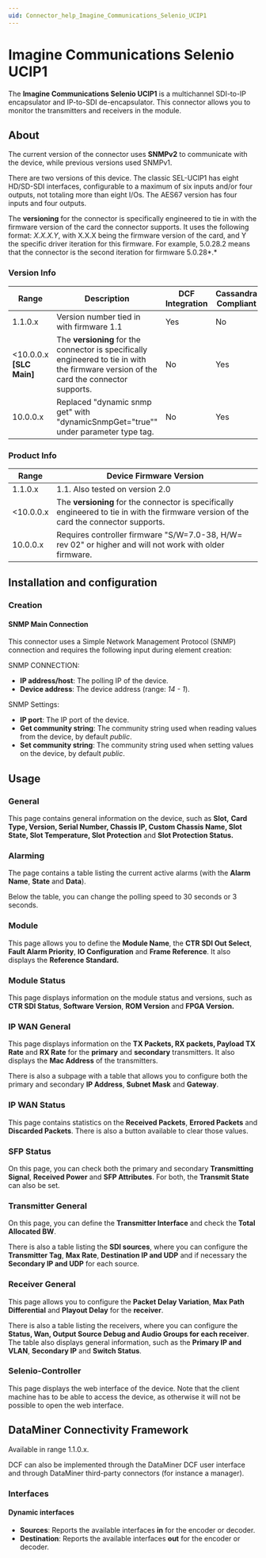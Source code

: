 ```yaml
---
uid: Connector_help_Imagine_Communications_Selenio_UCIP1
---
```


# Imagine Communications Selenio UCIP1

The **Imagine Communications Selenio UCIP1** is a multichannel SDI-to-IP encapsulator and IP-to-SDI de-encapsulator. This connector allows you to monitor the transmitters and receivers in the module.

## About

The current version of the connector uses **SNMPv2** to communicate with the device, while previous versions used SNMPv1.

There are two versions of this device. The classic SEL-UCIP1 has eight HD/SD-SDI interfaces, configurable to a maximum of six inputs and/or four outputs, not totaling more than eight I/Os. The AES67 version has four inputs and four outputs.

The **versioning** for the connector is specifically engineered to tie in with the firmware version of the card the connector supports. It uses the following format: *X.X.X.Y*, with X.X.X being the firmware version of the card, and Y the specific driver iteration for this firmware. For example, 5.0.28.2 means that the connector is the second iteration for firmware 5.0.28*.*

### Version Info

| **Range**            | **Description**                                                                                                                   | **DCF Integration** | **Cassandra Compliant** |
|-----------------------------|-----------------------------------------------------------------------------------------------------------------------------------|---------------------|-------------------------|
| 1.1.0.x                     | Version number tied in with firmware 1.1                                                                                          | Yes                 | No                      |
| \<10.0.0.x **\[SLC Main\]** | The **versioning** for the connector is specifically engineered to tie in with the firmware version of the card the connector supports. | No                  | Yes                     |
| 10.0.0.x                    | Replaced "dynamic snmp get" with "dynamicSnmpGet="true"" under parameter type tag.                                                | No                  | Yes                     |

### Product Info

| **Range** | **Device Firmware Version**                                                                                                       |
|------------------|-----------------------------------------------------------------------------------------------------------------------------------|
| 1.1.0.x          | 1.1. Also tested on version 2.0                                                                                                   |
| \<10.0.0.x       | The **versioning** for the connector is specifically engineered to tie in with the firmware version of the card the connector supports. |
| 10.0.0.x         | Requires controller firmware "S/W=7.0-38, H/W= rev 02" or higher and will not work with older firmware.                           |

## Installation and configuration

### Creation

#### SNMP Main Connection

This connector uses a Simple Network Management Protocol (SNMP) connection and requires the following input during element creation:

SNMP CONNECTION:

- **IP address/host**: The polling IP of the device.
- **Device address**: The device address (range: *14 - 1*).

SNMP Settings:

- **IP port**: The IP port of the device.
- **Get community string**: The community string used when reading values from the device, by default *public*.
- **Set community string**: The community string used when setting values on the device, by default *public*.

## Usage

### General

This page contains general information on the device, such as **Slot,** **Card Type, Version, Serial Number, Chassis IP, Custom Chassis Name, Slot State, Slot Temperature, Slot Protection** and **Slot Protection Status.**

### Alarming

The page contains a table listing the current active alarms (with the **Alarm Name**, **State** and **Data**).

Below the table, you can change the polling speed to 30 seconds or 3 seconds.

### Module

This page allows you to define the **Module Name**, the **CTR SDI Out Select**, **Fault Alarm Priority**, **IO Configuration** and **Frame Reference**. It also displays the **Reference Standard.**

### Module Status

This page displays information on the module status and versions, such as **CTR SDI Status**, **Software Version**, **ROM Version** and **FPGA Version.**

### IP WAN General

This page displays information on the **TX Packets, RX packets, Payload TX Rate** and **RX Rate** for the **primary** and **secondary** transmitters. It also displays the **Mac Address** of the transmitters.

There is also a subpage with a table that allows you to configure both the primary and secondary **IP Address**, **Subnet Mask** and **Gateway**.

### IP WAN Status

This page contains statistics on the **Received Packets**, **Errored Packets** and **Discarded Packets**. There is also a button available to clear those values.

### SFP Status

On this page, you can check both the primary and secondary **Transmitting Signal**, **Received Power** and **SFP Attributes**. For both, the **Transmit State** can also be set.

### Transmitter General

On this page, you can define the **Transmitter Interface** and check the **Total Allocated BW**.

There is also a table listing the **SDI sources**, where you can configure the **Transmitter Tag**, **Max Rate**, **Destination IP and UDP** and if necessary the **Secondary IP and UDP** for each source.

### Receiver General

This page allows you to configure the **Packet Delay Variation**, **Max Path Differential** and **Playout Delay** for the **receiver**.

There is also a table listing the receivers, where you can configure the **Status, Wan, Output Source Debug and Audio Groups for each receiver**. The table also displays general information, such as the **Primary IP and VLAN**, **Secondary IP** and **Switch Status**.

### Selenio-Controller

This page displays the web interface of the device. Note that the client machine has to be able to access the device, as otherwise it will not be possible to open the web interface.

## DataMiner Connectivity Framework

Available in range 1.1.0.x.

DCF can also be implemented through the DataMiner DCF user interface and through DataMiner third-party connectors (for instance a manager).

### Interfaces

#### Dynamic interfaces

- **Sources**: Reports the available interfaces **in** for the encoder or decoder.
- **Destination**: Reports the available interfaces **out** for the encoder or decoder.
